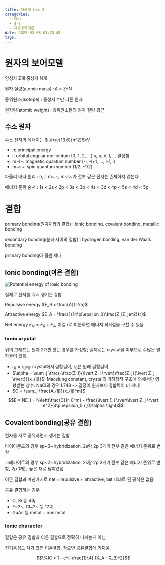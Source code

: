 ```yaml
---
title: 재공개 Lec 2
categories:
  - SNU
  - 4-1
  - 재료공학개론
date: 2023-03-08 01:23:48
tags:
---
```


# 원자의 보어모델

양성자 Z개 중성자 N개

원자 질량(atomic mass)
: A = Z+N

동위원소(isotope)
: 중성자 수만 다른 원자

원자량(atomic weight)
: 동위원소들의 원자 질량 평균

## 수소 원자

수소 전자의 에너지는 $-\frac{13.6}{n^2}$eV

- n: principal energy
- l: orbital angular momentum (0, 1, 2, ...) s, p, d, f, ... 결정함
- m~l~: magnetic quantum number (-l, -l+1, ..., l-1, l)
- m~s~: spin quantum number (1/2, -1/2)

파울리 배타 원리
: n, l, m~l~, m~s~가 전부 같은 전자는 존재하지 않는다

에너지 준위 순서
: 1s < 2s < 2p < 3s < 3p < 4s < 3d < 4p < 5s < 4d < 5p

# 결합

primary bonding(원자끼리의 결합)
: ionic bonding, covalent bonding, metallic bonding

secondary bonding(분자 사이의 결합)
: hydrogen bonding, van der Waals bonding

primary bonding이 훨씬 쎄다

## Ionic bonding(이온 결합)

![Potential energy of ionic bonding](ionic_bonding.png)

실제로 전자를 줘서 생기는 결합

Repulsive energy $E_R = \frac{A}{r^m}$

Attractive energy $E_A = \frac{1}{4\pi\epsilon_0}\frac{Z_iZ_je^2}{r}$

Net energy $E_N = E_R + E_A$, 이걸 r로 미분하면 에너지 최저점을 구할 수 있음

### Ionic crystal

위의 그래프는 원자 2개만 있는 경우를 가정함; 실제로는 crystal을 이루므로 수많은 원자들이 있음

- $r_{ij} = r_0 x_{ij}$: crystal에서 결합길이, $r_0$은 원래 결합길이
- $\alpha = \sum_j \frac{-\frac{Z_i}{\lvert Z_i \rvert}\frac{Z_j}{\lvert Z_j \rvert}}{x_{ij}}$: Madelung constant, crystal의 기하학적 구조에 의해서만 영향받는 상수. NaCl의 경우 1.748 -> 결정이 원자보다 결합력이 더 쎄다!
- $C = \sum_j \frac{A_{ij}}{x_{ij}^m}$

$$E = NE_i = N\left(\frac{C}{r_0^m} - \frac{\lvert Z_i \rvert\lvert Z_j \rvert e^2}{4\pi\epsilon_0 r_0}\alpha \right)$$

## Covalent bonding(공유 결합)

전자를 서로 공유하면서 생기는 결합

다이아몬드의 경우 sp~3~ hybridization, 2s랑 2p 3개가 전부 같은 에너지 준위로 변함

그래파이트의 경우 sp~2~ hybridization, 2s랑 2p 2개가 전부 같은 에너지 준위로 변함, 2p 1개는 높은 채로 남아있음

이온 결합과 마찬가지로 net = repulsive + attractive, but 제대로 된 공식은 없음

공유 결합하는 경우

- C, Si 등 4족
- F~2~, Cl~2~ 등 17족
- GaAs 등 metal + nonmetal

### Ionic character

결합은 공유 결합과 이온 결합으로 정확히 나뉘는게 아님

전기음성도 차가 크면 이온결합, 작으면 공유결합에 가까움

$$\%IC = 1 - e^{-\frac{1}{4} (X_A - X_B)^2}$$

